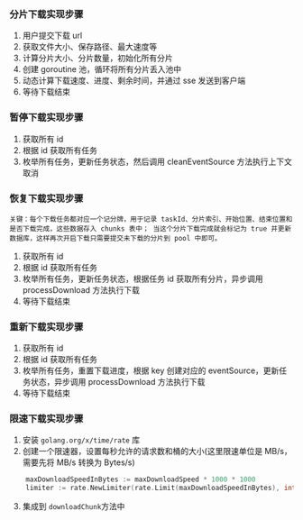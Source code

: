 ### 分片下载实现步骤

1. 用户提交下载 url
2. 获取文件大小、保存路径、最大速度等
3. 计算分片大小、分片数量，初始化所有分片
4. 创建 goroutine 池，循环将所有分片丢入池中
5. 动态计算下载速度、进度、剩余时间，并通过 sse 发送到客户端
6. 等待下载结束

### 暂停下载实现步骤

1. 获取所有 id
2. 根据 id 获取所有任务
3. 枚举所有任务，更新任务状态，然后调用 cleanEventSource 方法执行上下文取消

### 恢复下载实现步骤

`关键：每个下载任务都对应一个记分牌，用于记录 taskId、分片索引、开始位置、结束位置和是否下载完成，这些数据存入 chunks 表中；
   当这个分片下载完成就会标记为 true 并更新数据库，这样再次开启下载只需要提交未下载的分片到 pool 中即可。`

1. 获取所有 id
2. 根据 id 获取所有任务
3. 枚举所有任务，更新任务状态，根据任务 id 获取所有分片，异步调用 processDownload 方法执行下载
4. 等待下载结束

### 重新下载实现步骤

1. 获取所有 id
2. 根据 id 获取所有任务
3. 枚举所有任务，重置下载进度，根据 key 创建对应的 eventSource，更新任务状态，异步调用 processDownload 方法执行下载
4. 等待下载结束

### 限速下载实现步骤

1. 安装 `golang.org/x/time/rate` 库
2. 创建一个限速器，设置每秒允许的请求数和桶的大小(这里限速单位是 MB/s，需要先将 MB/s 转换为 Bytes/s)

```go
	maxDownloadSpeedInBytes := maxDownloadSpeed * 1000 * 1000
	limiter := rate.NewLimiter(rate.Limit(maxDownloadSpeedInBytes), int(maxDownloadSpeedInBytes))
```

3. 集成到 `downloadChunk`方法中
